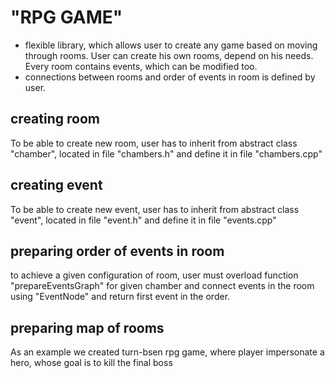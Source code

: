 # "RPG GAME"
- flexible library, which allows user to create any game based on moving through rooms. User can create his own rooms, depend on his needs. Every room contains events, which can be modified too.
- connections between rooms and order of events in room is defined by user.
## creating room
To be able to create new room, user has to inherit from abstract class "chamber", located in file "chambers.h" and define it in file "chambers.cpp"
## creating event
To be able to create new event, user has to inherit from abstract class "event", located in file "event.h" and define it in file "events.cpp"
## preparing order of events in room
to achieve a given configuration of room, user must overload function "prepareEventsGraph" for given chamber and connect events in the room using "EventNode" and return first event in the order.
## preparing map of rooms

As an example we created turn-bsen rpg game, where player impersonate a hero, whose goal is to kill the final boss

